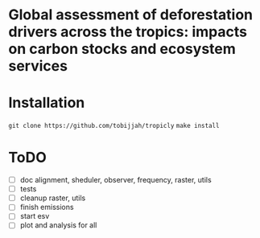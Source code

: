 # Global assessment of deforestation drivers across the tropics: impacts on carbon stocks and ecosystem services
# Installation
`git clone https://github.com/tobijjah/tropicly`
`make install`

# ToDO
-[ ] doc alignment, sheduler, observer, frequency, raster, utils
-[ ] tests
-[ ] cleanup raster, utils
-[ ] finish emissions
-[ ] start esv
-[ ] plot and analysis for all